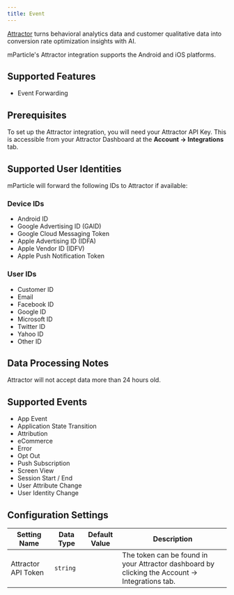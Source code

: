 ```yaml
---
title: Event
---
```


[Attractor](https://attractor.ai/) turns behavioral analytics data and customer qualitative data into conversion rate optimization insights with AI.

mParticle's Attractor integration supports the Android and iOS platforms.

## Supported Features

* Event Forwarding

## Prerequisites

To set up the Attractor integration, you will need your Attractor API Key. This is accessible from your Attractor Dashboard at the **Account -> Integrations** tab.

## Supported User Identities

mParticle will forward the following IDs to Attractor if available:

### Device IDs

* Android ID
* Google Advertising ID (GAID)
* Google Cloud Messaging Token
* Apple Advertising ID (IDFA)
* Apple Vendor ID (IDFV)
* Apple Push Notification Token

### User IDs

* Customer ID
* Email
* Facebook ID
* Google ID
* Microsoft ID
* Twitter ID
* Yahoo ID
* Other ID


## Data Processing Notes

Attractor will not accept data more than 24 hours old.

## Supported Events

* App Event
* Application State Transition
* Attribution
* eCommerce
* Error
* Opt Out
* Push Subscription
* Screen View
* Session Start / End
* User Attribute Change
* User Identity Change

## Configuration Settings


| Setting Name| Data Type | Default Value | Description |
|---|---|---|---|
| Attractor API Token | `string` | | The token can be found in your Attractor dashboard by clicking the Account -> Integrations tab.